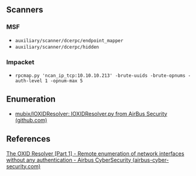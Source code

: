 ## Scanners
### MSF 
- `auxiliary/scanner/dcerpc/endpoint_mapper`
- `auxiliary/scanner/dcerpc/hidden`

### Impacket
- `rpcmap.py 'ncan_ip_tcp:10.10.10.213' -brute-uuids -brute-opnums -auth-level 1 -opnum-max 5`

## Enumeration
- [mubix/IOXIDResolver: IOXIDResolver.py from AirBus Security (github.com)](https://github.com/mubix/IOXIDResolver)


## References
[The OXID Resolver \[Part 1\] - Remote enumeration of network interfaces without any authentication - Airbus CyberSecurity (airbus-cyber-security.com)](https://airbus-cyber-security.com/the-oxid-resolver-part-1-remote-enumeration-of-network-interfaces-without-any-authentication/)